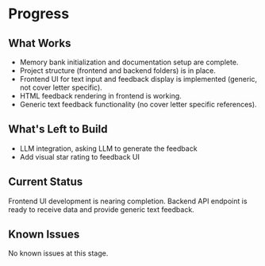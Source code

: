 # Progress

## What Works

- Memory bank initialization and documentation setup are complete.
- Project structure (frontend and backend folders) is in place.
- Frontend UI for text input and feedback display is implemented (generic, not cover letter specific).
- HTML feedback rendering in frontend is working.
- Generic text feedback functionality (no cover letter specific references).

## What's Left to Build

- LLM integration, asking LLM to generate the feedback
- Add visual star rating to feedback UI

## Current Status

Frontend UI development is nearing completion. Backend API endpoint is ready to receive data and provide generic text feedback.

## Known Issues

No known issues at this stage.
